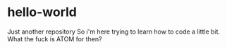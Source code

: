 # hello-world
Just another repository
So i'm here trying to learn how to code a little bit. What the fuck is ATOM for then?
